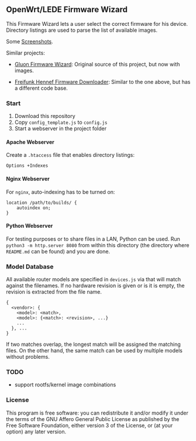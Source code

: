OpenWrt/LEDE Firmware Wizard
---

This Firmware Wizard lets a user select the correct firmware for his device. Directory listings are used to parse the list of available images.

Some [Screenshots](docs/screenshots.md).

Similar projects:

- [Gluon Firmware Wizard](https://github.com/freifunk-darmstadt/gluon-firmware-wizard): Original source of this project, but now with images.

- [Freifunk Hennef Firmware Downloader](https://github.com/Freifunk-Hennef/ffhef-fw-dl): Similar to the one above, but has a different code base.

### Start

1. Download this repository
2. Copy `config_template.js` to `config.js`
3. Start a webserver in the project folder

#### Apache Webserver
Create a `.htaccess` file that enables directory listings:
```
Options +Indexes
```

#### Nginx Webserver
For `nginx`, auto-indexing has to be turned on:
```
location /path/to/builds/ {
    autoindex on;
}
```

#### Python Webserver
For testing purposes or to share files in a LAN, Python can be used. Run `python3 -m http.server 8080` from within this directory (the directory where `README.md` can be found) and you are done.

### Model Database
All available router models are specified in `devices.js` via that will match against the filenames.
If no hardware revision is given or is it is empty, the revision is extracted from the file name.

```
{
  <vendor>: {
    <model>: <match>,
    <model>: {<match>: <revision>, ...}
    ...
  }, ...
}
```

If two matches overlap, the longest match will be assigned the matching files. On the other hand, the same match can be used by multiple models without problems.

### TODO
- support rootfs/kernel image combinations

### License
This program is free software: you can redistribute it and/or modify
it under the terms of the GNU Affero General Public License as published by
the Free Software Foundation, either version 3 of the License, or
(at your option) any later version.

